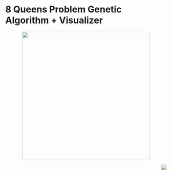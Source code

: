# 8 Queens Problem Genetic Algorithm + Visualizer


<p align="center"><img src="https://github.com/EyalBrilling/8-Queen-Problem-Genetic-Algorithm/blob/main/solution.gif" width="400" height="400" /></p>



<p align="right"><img src="https://github.com/EyalBrilling/8-Queen-Problem-Genetic-Algorithm/blob/main/report.PNG" /></p>
